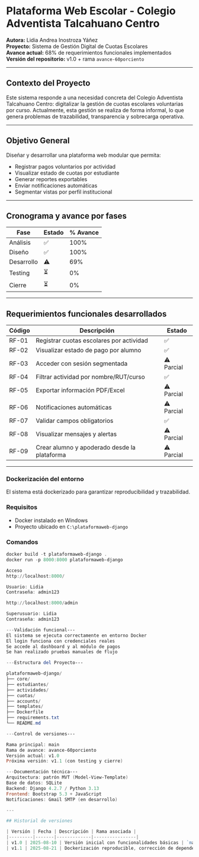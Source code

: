 # Plataforma Web Escolar - Colegio Adventista Talcahuano Centro

**Autora:** Lidia Andrea Inostroza Yáñez  
**Proyecto:** Sistema de Gestión Digital de Cuotas Escolares  
**Avance actual:** 68% de requerimientos funcionales implementados  
**Versión del repositorio:** v1.0 + rama `avance-60porciento`

---

## Contexto del Proyecto

Este sistema responde a una necesidad concreta del Colegio Adventista Talcahuano Centro: digitalizar la gestión de cuotas escolares voluntarias por curso. Actualmente, esta gestión se realiza de forma informal, lo que genera problemas de trazabilidad, transparencia y sobrecarga operativa.

---

## Objetivo General

Diseñar y desarrollar una plataforma web modular que permita:

- Registrar pagos voluntarios por actividad
- Visualizar estado de cuotas por estudiante
- Generar reportes exportables
- Enviar notificaciones automáticas
- Segmentar vistas por perfil institucional

---

## Cronograma y avance por fases

| Fase         | Estado | % Avance |
|--------------|--------|----------|
| Análisis     | ✅     | 100%     |
| Diseño       | ✅     | 100%     |
| Desarrollo   | ⚠️     | 69%      |
| Testing      | ⏳     | 0%       |
| Cierre       | ⏳     | 0%       |

---

## Requerimientos funcionales desarrollados

| Código | Descripción                                     | Estado     |
|--------|-------------------------------------------------|------------|
| RF-01  | Registrar cuotas escolares por actividad        | ✅         |
| RF-02  | Visualizar estado de pago por alumno            | ✅         |
| RF-03  | Acceder con sesión segmentada                   | ⚠️ Parcial |
| RF-04  | Filtrar actividad por nombre/RUT/curso          | ✅         |
| RF-05  | Exportar información PDF/Excel                  | ⚠️ Parcial |
| RF-06  | Notificaciones automáticas                      | ⚠️ Parcial |
| RF-07  | Validar campos obligatorios                     | ✅         |
| RF-08  | Visualizar mensajes y alertas                   | ⚠️ Parcial |
| RF-09  | Crear alumno y apoderado desde la plataforma    | ⚠️ Parcial |

---

### Dockerización del entorno

El sistema está dockerizado para garantizar reproducibilidad y trazabilidad.

### Requisitos

- Docker instalado en Windows
- Proyecto ubicado en `C:\plataformaweb-django`

### Comandos

```powershell
docker build -t plataformaweb-django .
docker run -p 8000:8000 plataformaweb-django

Acceso  
http://localhost:8000/

Usuario: Lidia 
Contraseña: admin123

http://localhost:8000/admin

Superusuario: Lidia
Contraseña: admin123

---Validación funcional---
El sistema se ejecuta correctamente en entorno Docker
El login funciona con credenciales reales
Se accede al dashboard y al módulo de pagos
Se han realizado pruebas manuales de flujo

---Estructura del Proyecto---

plataformaweb-django/
├── core/
├── estudiantes/
├── actividades/
├── cuotas/
├── accounts/
├── templates/
├── Dockerfile
├── requirements.txt
└── README.md

---Control de versiones---

Rama principal: main
Rama de avance: avance-60porciento
Versión actual: v1.0
Próxima versión: v1.1 (con testing y cierre)

---Documentación técnica---
Arquitectura: patrón MVT (Model-View-Template)
Base de datos: SQLite
Backend: Django 4.2.7 / Python 3.13
Frontend: Bootstrap 5.3 + JavaScript
Notificaciones: Gmail SMTP (en desarrollo)

---

## Historial de versiones

| Versión | Fecha | Descripción | Rama asociada |
|---------|-------|-------------|----------------|
| v1.0 | 2025-08-10 | Versión inicial con funcionalidades básicas | `main` |
| v1.1 | 2025-08-21 | Dockerización reproducible, corrección de dependencias, validación funcional y mejora en documentación | `avance-60porciento` |


